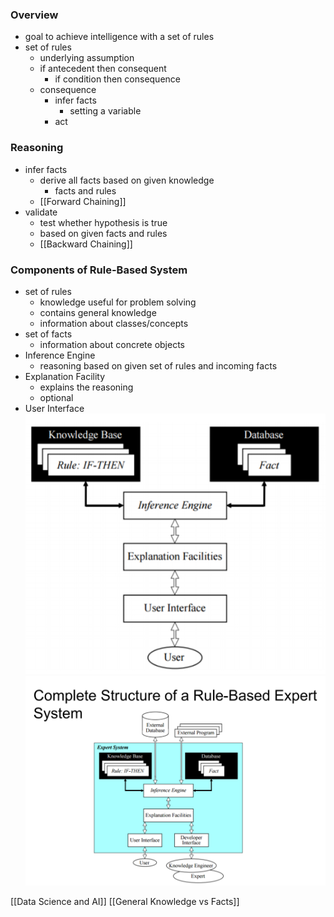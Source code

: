 ### Overview
+ goal to achieve intelligence with a set of rules
+ set of rules
	+ underlying assumption
	+ if antecedent then consequent
		+ if condition then consequence
	+ consequence
		+ infer facts
			+ setting a variable
		+ act

### Reasoning
+ infer facts
	+ derive all facts based on given knowledge
		+ facts and rules
	+ [[Forward Chaining]]
+ validate 
	+ test whether hypothesis is true
	+ based on given facts and rules
	+ [[Backward Chaining]]

### Components of Rule-Based System
+ set of rules
	+ knowledge useful for problem solving
	+ contains general knowledge
	+ information about classes/concepts
+ set of facts
	+ information about concrete objects
+ Inference Engine
	+ reasoning based on given set of rules and incoming facts
+ Explanation Facility
	+ explains the reasoning
	+ optional
+ User Interface
![](../../../z_images/Pasted%20image%2020220331093929.png)
![](../../../z_images/Pasted%20image%2020220331093939.png)

[[Data Science and AI]] [[General Knowledge vs Facts]]
